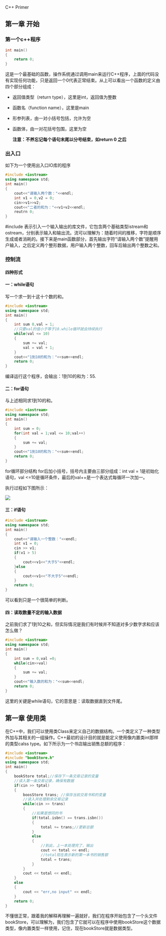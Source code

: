 C++ Primer

## 第一章 开始

### 第一个c++程序

```c++
int main()
{
    return 0;
}
```

这是一个最基础的函数，操作系统通过调用main来运行C++程序，上面的代码没有实现任何功能，只是返回一个0代表正常结束。从上可以看出一个函数的定义由四个部分组成：

- 返回值类型（return type），这里是int，返回值为整数

- 函数名（function name），这里是main

- 形参列表，由一对小括号包括，允许为空

- 函数体，由一对花括号包围，这里为空

  **注意：不养忘记每个语句末尾以分号结束，如return 0 之后**

### 出入口

如下为一个使用出入口IO库的程序

```c++
#include <iostream>
using namespace std;
int main()
{
    cout<<"请输入两个数："<<endl;
    int v1 = 0,v2 = 0;
    cin>>v1>>v2;
    cout<<"二者的和为："<<v1+v2<<endl;
    reutrn 0;
}
```

#include <iostream>表示引入一个输入输出的库文件，它包含两个基础类型istream和ostream，分别表示输入和输出流。流可以理解为：随着时间的推移，字符是顺序生成或者消耗的。接下来是main函数部分，首先输出字符“请输入两个数”提醒用户输入，之后定义两个整形数据，用户输入两个整数，回车后输出两个整数之和。

### 控制流

#### 四种形式

#### 一：while语句

写一个求一到十这十个数的和。

```c++
#include <iostream>
using namespace std;
int main()
{
    int sum 0,val = 1;
 	//只要val的值小于等于10.while循环就会持续执行
    while(val <= 10)
    {
        sum += val;
        val = val + 1;
    }
    cout<<"1到10的和为："<<sum<<endl;
    return 0;
}
```

编译运行这个程序，会输出：1到10的和为：55.

#### 二：for语句

与上述相同求1到10的和。

```c++
#include <iostream>
using namespace std;
int main()
{
    int sum = 0;
    for(int val = 1;val <= 10;val++)
    {
        sum += val;
    }
    cout<<"1到10的和为："<<sum<<endl;
    return 0;
}
```

for循环部分结构    for后加小括号，括号内主要由三部分组成：int val = 1是初始化语句，val <=10是循环条件，最后的val++是一个表达式每循环一次加一。

执行过程如下图所示：



![](F:\linux\desktop\share_box\github_已上传\cpp_读书笔记\image\1_1.png)



#### 三：if语句

```c++
#include <iostream>
using namespace std;
int main()
{
    cout<<"请输入一个整数："<<endl;
    int v1 = 0;
    cin >> v1;
    if(v1 > 5)
    {
        cout<<v1<<"大于5"<<endl;
    }else
    {
        cout<<v1<<"不大于5"<<endl;
    }
    return 0;
}
```

可以看到只是一个很简单的判断。

#### 四：读取数量不定的输入数据

之前我们求了1到10之和，但实际情况是我们有时候并不知道对多少数字求和应该怎么做？

```c++
#include <iostream>
using namespace std;
int main()
{
    int sum = 0,val =0;
    while(cin>>val)
    {
        sum += val;
    }
    cout<<"输入数的和为："<<sum<<endl;
    return 0;
}
```

这里的关键是while语句，它的意思是：读取数据直到文件尾。

## 第一章 使用类

在C++中，我们可以使用类Class来定义自己的数据结构。一个类定义了一种类型外加与其相关的一组操作。C++最初的设计目的就是能定义使用像内置类int那样的类型calss type。如下所示为一个书店输出销售总额的程序：

```c++
#include <iostream>
#include "bookStore.h"
using namespace std;
int main()
{
    bookStore total;//保存下一条交易记录的变量
    //读入第一条交易记录，确保有数据
    if(cin >> tptal)
    {
        boosStore trans; //保存当前交易书和的变量
        //读入并处理剩余交易记录
        while(cin >> trans)
        {
            //如果是想同的书
            if(total.isbn() == trans.isbn())
            {
                total += trans;//更新总额
            }
            else
            {
                //到此，上一本处理完了，输出
                cout << total << endl;
                //total现在表示新的第一本书的销售额
                total = trans;
            }
        }
        cout << total << endl;
    }
    else
    {
        cout << "err,no input" << endl;
    }
    return 0;
}
```

不懂很正常，跟着我的解释再理解一遍就好，我们在程序开始包含了一个头文件bookStore，可以理解为，我们包含了它就可以在程序中使用bookStore这个数据类型，像内置类型一样使用，记住，现在bookStore就是数据类型。  